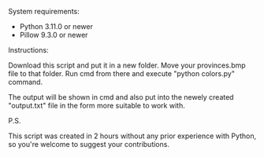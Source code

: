 System requirements:

- Python 3.11.0 or newer
- Pillow 9.3.0 or newer

Instructions:

Download this script and put it in a new folder. Move your provinces.bmp file to that folder. Run cmd from there and execute "python colors.py" command.

The output will be shown in cmd and also put into the newely created "output.txt" file in the form more suitable to work with.

P.S.

This script was created in 2 hours without any prior experience with Python, so you're welcome to suggest your contributions.
